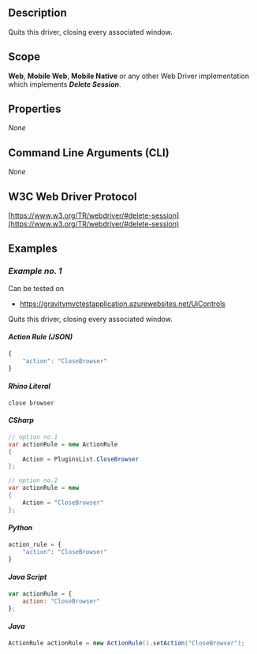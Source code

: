 ## Description
Quits this driver, closing every associated window.

## Scope
**Web**, **Mobile Web**, **Mobile Native** or any other Web Driver implementation which implements _**Delete Session**_.

## Properties
_None_

## Command Line Arguments (CLI)
_None_

## W3C Web Driver Protocol
[https://www.w3.org/TR/webdriver/#delete-session](https://www.w3.org/TR/webdriver/#delete-session)

## Examples
### _Example no. 1_
Can be tested on
* https://gravitymvctestapplication.azurewebsites.net/UiControls

Quits this driver, closing every associated window.

#### _Action Rule (JSON)_
```js
{
    "action": "CloseBrowser"
}
```

#### _Rhino Literal_
```
close browser
```

#### _CSharp_
```csharp
// option no.1
var actionRule = new ActionRule
{
    Action = PluginsList.CloseBrowser
};

// option no.2
var actionRule = new
{
    Action = "CloseBrowser"
};
```

#### _Python_
```python
action_rule = {
    "action": "CloseBrowser"
}
```

#### _Java Script_
```js
var actionRule = {
    action: "CloseBrowser"
};
```

#### _Java_
```java
ActionRule actionRule = new ActionRule().setAction("CloseBrowser");
```